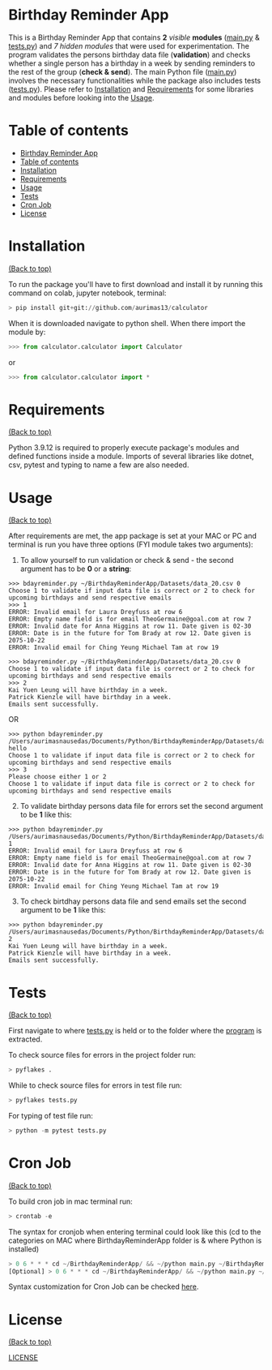 # Birthday Reminder App

This is a Birthday Reminder App that contains **2** *visible* **modules** ([main.py](https://github.com/aurimas13/BirthdayReminderApp/blob/main/main.py) & [tests.py](https://github.com/aurimas13/BirthdayReminderApp/blob/main/Tests/tests.py)) and *7 hidden modules* that were used for experimentation. The program validates the persons birthday data file (**validation**) and checks whether a single person has a birthday in a week by sending reminders to the rest of the group (**check & send**). The main Python file ([main.py](https://github.com/aurimas13/BirthdayReminderApp/blob/main/main.py)) involves the necessary functionalities while the package also includes tests ([tests.py](https://github.com/aurimas13/BirthdayReminderApp/blob/main/Tests/tests.py)). Please refer to [Installation](#installation) and [Requirements](#requirements) for some libraries and modules before looking into the [Usage](#usage).

# Table of contents

- [Birthday Reminder App](#birthday-reminder-app)
- [Table of contents](#table-of-contents)
- [Installation](#installation)
- [Requirements](#requirements)
- [Usage](#usage)
- [Tests](#tests)
- [Cron Job](#cron-job)
- [License](#license)
 
# Installation
[(Back to top)](#table-of-contents)

To run the package you'll have to first download and install it by running this command on colab, jupyter notebook, terminal:
``` python
> pip install git+git://github.com/aurimas13/calculator
```
When it is downloaded navigate to python shell. When there import the module by:
``` python
>>> from calculator.calculator import Calculator
```
or 
``` python
>>> from calculator.calculator import *
```

# Requirements
[(Back to top)](#table-of-contents)

Python 3.9.12 is required to properly execute package's modules and defined functions inside a module. Imports of several libraries like dotnet, csv, pytest and typing to name a few are also needed.

# Usage
[(Back to top)](#table-of-contents)

After requirements are met, the app package is set at your MAC or PC and terminal is run you have three options (FYI module takes two arguments):
1) To allow yourself to run validation or check & send - the  second argument has to be **0** or a **string**:
```
>>> bdayreminder.py ~/BirthdayReminderApp/Datasets/data_20.csv 0
Choose 1 to validate if input data file is correct or 2 to check for upcoming birthdays and send respective emails
>>> 1
ERROR: Invalid email for Laura Dreyfuss at row 6 
ERROR: Empty name field is for email TheoGermaine@goal.com at row 7 
ERROR: Invalid date for Anna Higgins at row 11. Date given is 02-30 
ERROR: Date is in the future for Tom Brady at row 12. Date given is 2075-10-22 
ERROR: Invalid email for Ching Yeung Michael Tam at row 19

>>> bdayreminder.py ~/BirthdayReminderApp/Datasets/data_20.csv 0
Choose 1 to validate if input data file is correct or 2 to check for upcoming birthdays and send respective emails
>>> 2
Kai Yuen Leung will have birthday in a week.
Patrick Kienzle will have birthday in a week.
Emails sent successfully.
```

OR

```
>>> python bdayreminder.py /Users/aurimasnausedas/Documents/Python/BirthdayReminderApp/Datasets/data_20.csv hello
Choose 1 to validate if input data file is correct or 2 to check for upcoming birthdays and send respective emails
>>> 3
Please choose either 1 or 2
Choose 1 to validate if input data file is correct or 2 to check for upcoming birthdays and send respective emails

```
2) To validate birthday persons data file for errors set the second argument to be **1** like this:

```
>>> python bdayreminder.py /Users/aurimasnausedas/Documents/Python/BirthdayReminderApp/Datasets/data_20.csv 1
ERROR: Invalid email for Laura Dreyfuss at row 6 
ERROR: Empty name field is for email TheoGermaine@goal.com at row 7 
ERROR: Invalid date for Anna Higgins at row 11. Date given is 02-30 
ERROR: Date is in the future for Tom Brady at row 12. Date given is 2075-10-22 
ERROR: Invalid email for Ching Yeung Michael Tam at row 19
``` 
3) To check birtdhay persons data file and send emails set the second argument to be **1** like this:

```
>>> python bdayreminder.py /Users/aurimasnausedas/Documents/Python/BirthdayReminderApp/Datasets/data_20.csv 2
Kai Yuen Leung will have birthday in a week.
Patrick Kienzle will have birthday in a week.
Emails sent successfully.
```
# Tests
[(Back to top)](#table-of-contents)

First navigate to where [tests.py](https://github.com/aurimas13/BirthdayReminderApp/blob/main/Tests/tests.py) is held or to the folder where the [program](https://github.com/aurimas13/BirthdayReminderApp#birthday-reminder-app) is extracted.

[comment]: <> (For DocTest run this command in terminal:)

[comment]: <> (``` python)

[comment]: <> (> python -m doctest -v calculator.py)

[comment]: <> (```)
To check source files for errors in the project folder run:
``` python
> pyflakes .
```

While to check source files for errors in test file run: 
``` python
> pyflakes tests.py
```

For typing of test file run:
``` python
> python -m pytest tests.py
``` 

# Cron Job
[(Back to top)](#table-of-contents)

To build cron job in mac terminal run:
``` python
> crontab -e
```

The syntax for cronjob when entering terminal could look like this (cd to the categories on MAC where BirthdayReminderApp folder is & where Python is installed)
``` python
> 0 6 * * * cd ~/BirthdayReminderApp/ && ~/python main.py ~/BirthdayReminderApp/Datasets/data_50.csv 2
[Optional] > 0 6 * * * cd ~/BirthdayReminderApp/ && ~/python main.py ~/BirthdayReminderApp/Datasets/data_50.csv 2 >> Public/birthdays.txt
```

Syntax customization for Cron Job can be checked [here](https://crontab.guru/).
# License
[(Back to top)](#table-of-contents)


[LICENSE](https://github.com/aurimas13/BirthdayReminderApp/blob/main/LICENSE)


